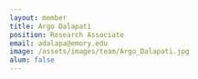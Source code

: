 ```yaml
---
layout: member
title: Argo Dalapati
position: Research Associate
email: adalapa@emory.edu
image: /assets/images/team/Argo_Dalapati.jpg
alum: false
---
```

